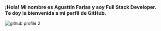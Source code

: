 ### ¡Hola! Mi nombre es Agusttín Farias y soy Full Stack Developer. Te doy la bienvenida a mi perfil de GitHub.

![github profile 2](https://user-images.githubusercontent.com/96506530/184713635-eeedb0ba-7af9-4d14-a5d0-ac42968f1374.gif)



<!--
**fariasagustin3/fariasagustin3** is a ✨ _special_ ✨ repository because its `README.md` (this file) appears on your GitHub profile.

Here are some ideas to get you started:

- 🔭 I’m currently working on ...
- 🌱 I’m currently learning ...
- 👯 I’m looking to collaborate on ...
- 🤔 I’m looking for help with ...
- 💬 Ask me about ...
- 📫 How to reach me: ...
- 😄 Pronouns: ...
- ⚡ Fun fact: ...
-->
